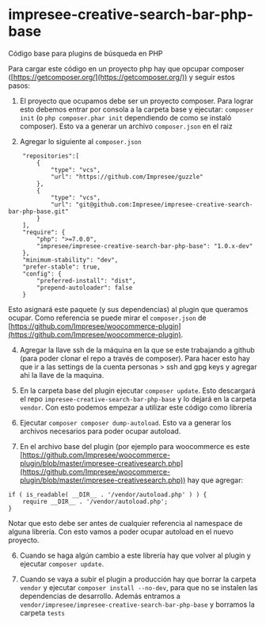 # impresee-creative-search-bar-php-base
Código base para plugins de búsqueda en PHP

Para cargar este código en un proyecto php hay que opcupar composer ([https://getcomposer.org/](https://getcomposer.org/)) y seguir estos pasos:

1. El proyecto que ocupamos debe ser un proyecto composer. Para lograr esto debemos entrar por consola a la carpeta base y ejecutar:
`composer init` (o `php composer.phar init` dependiendo de como se instaló composer).
Esto va a generar un archivo `composer.json` en el raiz

2. Agregar lo siguiente al `composer.json`
```
    "repositories":[
        {
            "type": "vcs",
            "url": "https://github.com/Impresee/guzzle"
        },
        {
            "type": "vcs",
            "url": "git@github.com:Impresee/impresee-creative-search-bar-php-base.git"
        }
    ],
    "require": {
        "php": ">=7.0.0",
        "impresee/impresee-creative-search-bar-php-base": "1.0.x-dev"
    },
    "minimum-stability": "dev",
    "prefer-stable": true,
    "config": {
        "preferred-install": "dist",
        "prepend-autoloader": false
    }
```
Esto asignará este paquete (y sus dependencias) al plugin que queramos ocupar. Como referencia se puede mirar el `composer.json` de [https://github.com/Impresee/woocommerce-plugin](https://github.com/Impresee/woocommerce-plugin).

4. Agregar la llave ssh de la máquina en la que se este trabajando a github (para poder clonar el repo a través de composer). Para hacer esto hay que ir a las settings de la cuenta personas > ssh and gpg keys y agregar ahi la llave de la maquina.

3. En la carpeta base del plugin ejecutar `composer update`. Esto descargará el repo `impresee-creative-search-bar-php-base` y lo dejará en la carpeta `vendor`. Con esto podemos empezar a utilizar este código como librería

4. Ejecutar `composer composer dump-autoload`. Esto va a generar los archivos necesarios para poder ocupar autoload.

5. En el archivo base del plugin (por ejemplo para woocommerce es este [https://github.com/Impresee/woocommerce-plugin/blob/master/impresee-creativesearch.php](https://github.com/Impresee/woocommerce-plugin/blob/master/impresee-creativesearch.php)) hay que agregar: 
```
if ( is_readable( __DIR__ . '/vendor/autoload.php' ) ) {
    require __DIR__ . '/vendor/autoload.php';
}
```
Notar que esto debe ser antes de cualquier referencia al namespace de alguna librería. Con esto vamos a poder ocupar autoload en el nuevo proyecto.

6. Cuando se haga algún cambio a este librería hay que volver al plugin y ejecutar `composer update`.

7. Cuando se vaya a subir el plugin a producción hay que borrar la carpeta `vendor` y ejecutar `composer install --no-dev`, para que no se instalen las dependencias de desarrollo. Además entramos a `vendor/impresee/impresee-creative-search-bar-php-base` y borramos la carpeta `tests`
